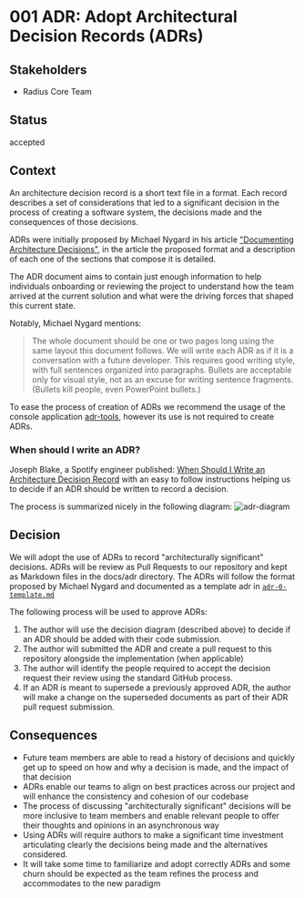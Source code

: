 # 001 ADR: Adopt Architectural Decision Records (ADRs)

## Stakeholders

* Radius Core Team

## Status

accepted

## Context

An architecture decision record is a short text file in a format. Each record describes a set of considerations that led to a significant decision in the process of creating a software system, the decisions made and the consequences of those decisions.

ADRs were initially proposed by Michael Nygard in his article ["Documenting Architecture Decisions"](https://www.cognitect.com/blog/2011/11/15/documenting-architecture-decisions), in the article the proposed format and a description of each one of the sections that compose it is detailed.

The ADR document aims to contain just enough information to help individuals onboarding or reviewing the project to understand how the team arrived at the current solution and what were the driving forces that shaped this current state.

Notably, Michael Nygard mentions:

>The whole document should be one or two pages long using the same layout this document follows. We will write each ADR as if it is a conversation with a future  developer. This requires good writing style, with full sentences organized into paragraphs. Bullets are acceptable only for visual style, not as an excuse for  writing sentence fragments.
(Bullets kill people, even PowerPoint bullets.)

To ease the process of creation of ADRs we recommend the usage of the console application [adr-tools](https://github.com/npryce/adr-tools), however its use is not required to create ADRs.

### When should I write an ADR?

Joseph Blake, a Spotify engineer published: [When Should I Write an Architecture Decision Record](https://engineering.atspotify.com/2020/04/when-should-i-write-an-architecture-decision-record/) with an easy to follow instructions helping us to decide if an ADR should be written to record a decision.

The process is summarized nicely in the following diagram:
![adr-diagram](https://engineering.atspotify.com/wp-content/uploads/sites/2/2020/04/6b4d58b6-architecture-decision-record_diagram.png)

## Decision

We will adopt the use of ADRs to record "architecturally significant" decisions.
ADRs will be review as Pull Requests to our repository and kept as Markdown files in the docs/adr directory. The ADRs will follow the format proposed by Michael Nygard and documented as a template adr in [`adr-0-template.md`](adr-0-template.md)

The following process will be used to approve ADRs:

  1. The author will use the decision diagram (described above) to decide if an ADR should be added with their code submission.
  1. The author will submitted the ADR and create a pull request to this repository alongside the implementation (when applicable)
  1. The author will identify the people required to accept the decision request their review using the standard GitHub process.
  1. If an ADR is meant to supersede a previously approved ADR, the author will make a change on the superseded documents as part of their ADR pull request submission.

## Consequences

* Future team members are able to read a history of decisions and quickly get up to speed on how and why a decision is made, and the impact of that decision
* ADRs enable our teams to align on best practices across our project and will enhance the consistency and cohesion of our codebase
* The process of discussing "architecturally significant" decisions will be more inclusive to team members and enable relevant people to offer their thoughts and opinions in an asynchronous way
* Using ADRs will require authors to make a significant time investment articulating clearly the decisions being made and the alternatives considered.
* It will take some time to familiarize and adopt correctly ADRs and some churn should be expected as the team refines the process and accommodates to the new paradigm
